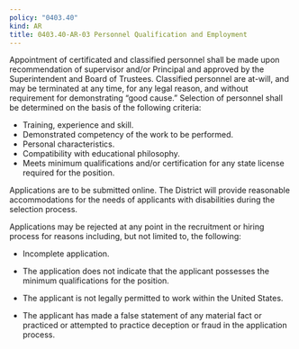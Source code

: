 ```yaml
---
policy: "0403.40"
kind: AR
title: 0403.40-AR-03 Personnel Qualification and Employment
---
```


Appointment of certificated and classified personnel shall be made upon recommendation of supervisor and/or Principal and approved by the Superintendent and Board of Trustees. Classified personnel are at-will, and may be terminated at any time, for any legal reason, and without requirement for demonstrating “good cause.” Selection of personnel shall be determined on the basis of the following criteria:

- Training, experience and skill.
- Demonstrated competency of the work to be performed.
- Personal characteristics.
- Compatibility with educational philosophy.
- Meets minimum qualifications and/or certification for any state license required for the position.

Applications are to be submitted online. The District will provide reasonable accommodations for the needs of applicants with disabilities during the selection process.  

Applications may be rejected at any point in the recruitment or hiring process for reasons including, but not limited to, the following: 

- Incomplete application. 

- The application does not indicate that the applicant possesses the minimum qualifications for the position.

- The applicant is not legally permitted to work within the United States. 

- The applicant has made a false statement of any material fact or practiced or attempted to practice deception or fraud in the application process. 
